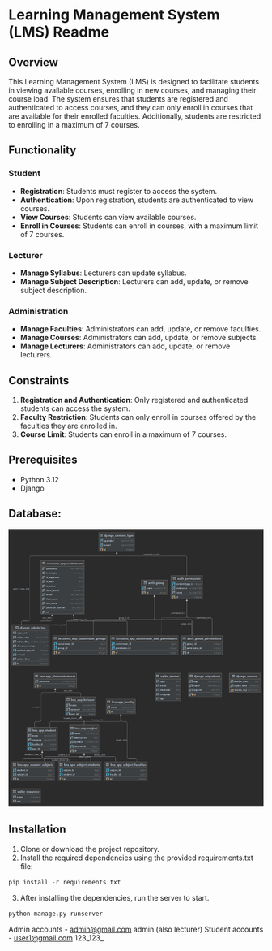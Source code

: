 # Learning Management System (LMS) Readme

## Overview
This Learning Management System (LMS) is designed to facilitate students in viewing available courses, enrolling in new courses, and managing their course load. The system ensures that students are registered and authenticated to access courses, and they can only enroll in courses that are available for their enrolled faculties. Additionally, students are restricted to enrolling in a maximum of 7 courses.

## Functionality
### Student
- **Registration**: Students must register to access the system.
- **Authentication**: Upon registration, students are authenticated to view courses.
- **View Courses**: Students can view available courses.
- **Enroll in Courses**: Students can enroll in courses, with a maximum limit of 7 courses.

### Lecturer
- **Manage Syllabus**: Lecturers can update syllabus.
- **Manage Subject Description**: Lecturers can add, update, or remove subject description.
### Administration
- **Manage Faculties**: Administrators can add, update, or remove faculties.
- **Manage Courses**: Administrators can add, update, or remove subjects.
- **Manage Lecturers**: Administrators can add, update, or remove lecturers.

## Constraints
1. **Registration and Authentication**: Only registered and authenticated students can access the system.
2. **Faculty Restriction**: Students can only enroll in courses offered by the faculties they are enrolled in.
3. **Course Limit**: Students can enroll in a maximum of 7 courses.

## Prerequisites
- Python 3.12
- Django

## Database:
![database](https://github.com/offonyes/LMS/blob/main/database_structure.png)
## Installation
1. Clone or download the project repository.
2. Install the required dependencies using the provided requirements.txt file:

```py
pip install -r requirements.txt
```
3. After installing the dependencies, run the server to start.
```py
python manage.py runserver
```
Admin accounts - admin@gmail.com admin (also lecturer)
Student accounts - user1@gmail.com 123_123_

